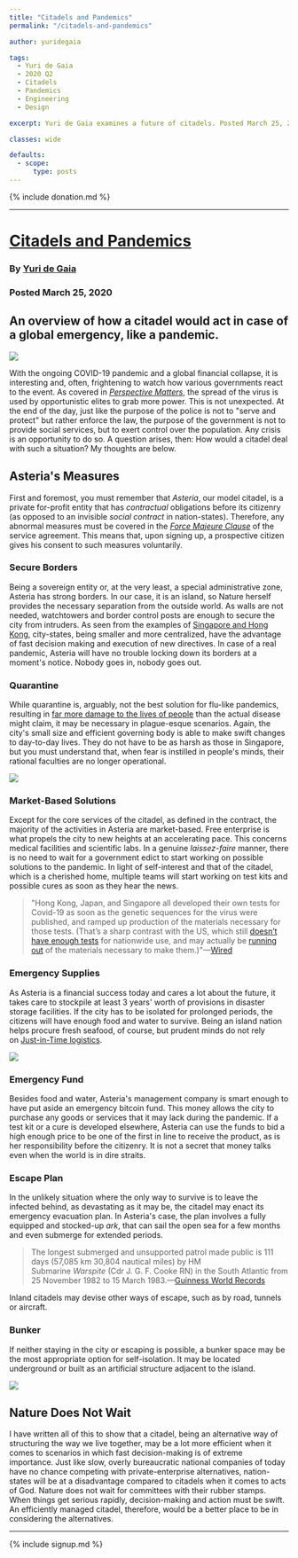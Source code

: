 ```yaml
---
title: "Citadels and Pandemics"
permalink: "/citadels-and-pandemics"

author: yuridegaia

tags:
  - Yuri de Gaia
  - 2020 Q2
  - Citadels
  - Pandemics
  - Engineering
  - Design

excerpt: Yuri de Gaia examines a future of citadels. Posted March 25, 2020.

classes: wide

defaults:
  - scope:
      type: posts
---
```


{% include donation.md %}

***

# [Citadels and Pandemics](https://degaia.co/citadels-and-pandemics/)
### By [Yuri de Gaia](twitter.com/Y_deGaia)
### Posted March 25, 2020

## An overview of how a citadel would act in case of a global emergency, like a pandemic.

![](/assets/images/2020/m5/y1.png)

With the ongoing COVID-19 pandemic and a global financial collapse, it is interesting and, often, frightening to watch how various governments react to the event. As covered in [_Perspective Matters_](https://degaia.co/perspective-matters/), the spread of the virus is used by opportunistic elites to grab more power. This is not unexpected. At the end of the day, just like the purpose of the police is not to "serve and protect" but rather enforce the law, the purpose of the government is not to provide social services, but to exert control over the population. Any crisis is an opportunity to do so. A question arises, then: How would a citadel deal with such a situation? My thoughts are below.

## Asteria's Measures

First and foremost, you must remember that _Asteria_, our model citadel, is a private for-profit entity that has _contractual_ obligations before its citizenry (as opposed to an invisible _social contract_ in nation-states). Therefore, any abnormal measures must be covered in the [_Force Majeure Clause_](https://en.wikipedia.org/wiki/Force_majeure#Common_law) of the service agreement. This means that, upon signing up, a prospective citizen gives his consent to such measures voluntarily.

### Secure Borders

Being a sovereign entity or, at the very least, a special administrative zone, Asteria has strong borders. In our case, it is an island, so Nature herself provides the necessary separation from the outside world. As walls are not needed, watchtowers and border control posts are enough to secure the city from intruders. As seen from the examples of [Singapore and Hong Kong](https://www.wired.com/story/singapore-was-ready-for-covid-19-other-countries-take-note/), city-states, being smaller and more centralized, have the advantage of fast decision making and execution of new directives. In case of a real pandemic, Asteria will have no trouble locking down its borders at a moment's notice. Nobody goes in, nobody goes out.

### Quarantine

While quarantine is, arguably, not the best solution for flu-like pandemics, resulting in [far more damage to the lives of people](https://www.ft.com/content/d0565f72-5fcf-11ea-b0ab-339c2307bcd4) than the actual disease might claim, it may be necessary in plague-esque scenarios. Again, the city's small size and efficient governing body is able to make swift changes to day-to-day lives. They do not have to be as harsh as those in Singapore, but you must understand that, when fear is instilled in people's minds, their rational faculties are no longer operational.

[![](/assets/images/2020/m5/y2.png)](https://twitter.com/krugermacro/status/1240843809128435712?ref_src=twsrc%5Etfw%7Ctwcamp%5Etweetembed%7Ctwterm%5E1240843809128435712&ref_url=https%3A%2F%2Fdegaia.co%2Fcitadels-and-pandemics%2F)

### Market-Based Solutions

Except for the core services of the citadel, as defined in the contract, the majority of the activities in Asteria are market-based. Free enterprise is what propels the city to new heights at an accelerating pace. This concerns medical facilities and scientific labs. In a genuine _laissez-faire_ manner, there is no need to wait for a government edict to start working on possible solutions to the pandemic. In light of self-interest and that of the citadel, which is a cherished home, multiple teams will start working on test kits and possible cures as soon as they hear the news.

> "Hong Kong, Japan, and Singapore all developed their own tests for Covid-19 as soon as the genetic sequences for the virus were published, and ramped up production of the materials necessary for those tests. (That’s a sharp contrast with the US, which still [doesn’t have enough tests](https://jamanetwork.com/journals/jama/fullarticle/2762951) for nationwide use, and may actually be [running out](https://www.politico.com/news/2020/03/10/coronavirus-testing-lab-materials-shortage-125212) of the materials necessary to make them.)"—[Wired](https://www.wired.com/story/singapore-was-ready-for-covid-19-other-countries-take-note/)

### Emergency Supplies

As Asteria is a financial success today and cares a lot about the future, it takes care to stockpile at least 3 years' worth of provisions in disaster storage facilities. If the city has to be isolated for prolonged periods, the citizens will have enough food and water to survive. Being an island nation helps procure fresh seafood, of course, but prudent minds do not rely on [Just-in-Time logistics](https://www.arpac.ca/arpac-blog/just-in-time-logistics).

[![](/assets/images/2020/m5/y3.png)](https://www.vox.com/the-goods/2020/3/17/21182155/grocery-store-coronavirus-clerk-q-a-immunocompromise)

### Emergency Fund

Besides food and water, Asteria's management company is smart enough to have put aside an emergency bitcoin fund. This money allows the city to purchase any goods or services that it may lack during the pandemic. If a test kit or a cure is developed elsewhere, Asteria can use the funds to bid a high enough price to be one of the first in line to receive the product, as is her responsibility before the citizenry. It is not a secret that money talks even when the world is in dire straits.

### Escape Plan

In the unlikely situation where the only way to survive is to leave the infected behind, as devastating as it may be, the citadel may enact its emergency evacuation plan. In Asteria's case, the plan involves a fully equipped and stocked-up _ark_, that can sail the open sea for a few months and even submerge for extended periods.

> The longest submerged and unsupported patrol made public is 111 days (57,085 km 30,804 nautical miles) by HM Submarine _Warspite_ (Cdr J. G. F. Cooke RN) in the South Atlantic from 25 November 1982 to 15 March 1983.—[Guinness World Records](https://www.guinnessworldrecords.com/world-records/submarine-patrol-longest?fb_comment_id=720534924726256_1721222597990812)

Inland citadels may devise other ways of escape, such as by road, tunnels or aircraft.

### Bunker

If neither staying in the city or escaping is possible, a bunker space may be the most appropriate option for self-isolation. It may be located underground or built as an artificial structure adjacent to the island.

[![](/assets/images/2020/m5/y4.png)](https://www.forbes.com/sites/jimdobson/2019/02/09/bizarre-underground-bomb-shelter-mansion-listed-in-las-vegas-for-18-million/#1b0f87fd726f)

## Nature Does Not Wait

I have written all of this to show that a citadel, being an alternative way of structuring the way we live together, may be a lot more efficient when it comes to scenarios in which fast decision-making is of extreme importance. Just like slow, overly bureaucratic national companies of today have no chance competing with private-enterprise alternatives, nation-states will be at a disadvantage compared to citadels when it comes to acts of God. Nature does not wait for committees with their rubber stamps. When things get serious rapidly, decision-making and action must be swift. An efficiently managed citadel, therefore, would be a better place to be in considering the alternatives.


***

{% include signup.md %}